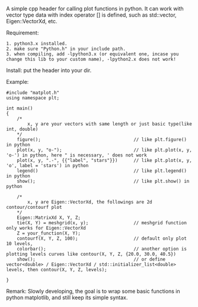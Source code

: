 A simple cpp header for calling plot functions in python. It can work with vector type data with index operator [] is defined, such as std::vector, Eigen::VectorXd, etc.

Requirement:

    1. python3.x installed.
    2. make sure "Python.h" in your include path. 
    3. when compiling, add -lpython3.x (or equivalent one, incase you change this lib to your custom name), -lpython2.x does not work!

Install: put the header into your dir.

Example:

    #include "matplot.h"
    using namespace plt;

    int main() 
    { 
        /*
            x, y are your vectors with same length or just basic type(like int, double)
        */
        figure();                                   // like plt.figure() in python
        plot(x, y, "o-");                           // like plt.plot(x, y, 'o-') in python, here " is necessary, ' does not work
        plot(x, y, ".-", {{"label", "stars"}})      // like plt.plot(x, y, 'o', label = 'stars') in python
        legend()                                    // like plt.legend() in python
        show();                                     // like plt.show() in python

        /*
            x, y are Eigen::VectorXd, the followings are 2d contour/contourf plot
        */
        Eigen::MatrixXd X, Y, Z;                    
        tie(X, Y) = meshgrid(x, y);                 // meshgrid function only works for Eigen::VectorXd
        Z = your_function(X, Y);
        contourf(X, Y, Z, 100);                     // default only plot 10 levels, 
        colorbar();                                 // another option is plotting levels curves like contour(X, Y, Z, {20.0, 30.0, 40.5})
        show();                                     // or define vector<double> / Eigen::VectorXd / std::initializer_list<double> levels, then contour(X, Y, Z, levels);

    }

Remark:
    Slowly developing, the goal is to wrap some basic functions in python matplotlib, and still keep its simple syntax. 